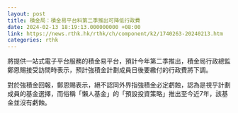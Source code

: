 ```yaml
---
layout: post
title: 積金局︰積金易平台料第二季推出可降低行政費
date: 2024-02-13 18:19:13.000000000 +08:00
link: https://news.rthk.hk/rthk/ch/component/k2/1740263-20240213.htm
categories: rthk
---
```


將提供一站式電子平台服務的積金易平台，預計今年第二季推出，積金局行政總監鄭恩賜接受訪問時表示，預計強積金計劃成員日後要繳付的行政費將下調。

對於強積金回報，鄭恩賜表示，絕不認同外界指強積金必定虧蝕，認為是視乎計劃成員的基金選擇，而俗稱「懶人基金」的「預設投資策略」推出至今近7年，該基金並沒有虧蝕。
